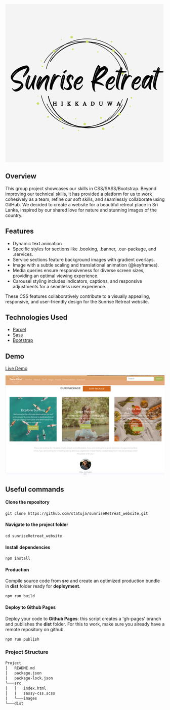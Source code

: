 ![logo](src/images/project-2.png)

## Overview 
This group project showcases our skills in CSS/SASS/Bootstrap. Beyond improving our technical skills, it has provided a platform for us to work cohesively as a team, refine our soft skills, and seamlessly collaborate using GitHub. 
We decided to create a website for a beautiful retreat place in Sri Lanka, inspired by our shared love for nature and stunning images of the country.  

## Features
- Dynamic text animation
- Specific styles for sections like .booking, .banner, .our-package, and .services.
- Service sections feature background images with gradient overlays.
- Image with a subtle scaling and translational animation (@keyframes).
- Media queries ensure responsiveness for diverse screen sizes, providing an optimal viewing experience.
- Carousel styling includes indicators, captions, and responsive adjustments for a seamless user experience.

These CSS features collaboratively contribute to a visually appealing, responsive, and user-friendly design for the Sunrise Retreat website.

## Technologies Used
- [Parcel](https://parceljs.org/)
- [Sass](https://sass-lang.com/)
- [Bootstrap](https://getbootstrap.com/)



## Demo

[Live Demo](https://statuja.github.io/sunriseRetreat_website/)

![home](src/images/screenshot.png)

## Useful commands

#### Clone the repository
```
git clone https://github.com/statuja/sunriseRetreat_website.git
```
#### Navigate to the project folder
```
cd sunriseRetreat_website
```
#### Install dependencies
```
npm install
```
#### Production
Compile source code from **src** and create an optimized production bundle in **dist** folder ready for **deployment**.
```
npm run build
```
#### Deploy to Github Pages
Deploy your code to **Github Pages**: this script creates a 'gh-pages' branch and publishes the **dist** folder. For this to work, make sure you already have a remote repository on github.
```
npm run publish
```

### Project Structure
```
Project
│   README.md
│   package.json
|   package-lock.json
└───src
│   │   index.html
│   |   sassy-css.scss
|   └───images
└───dist
```



